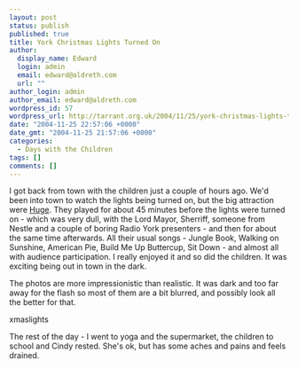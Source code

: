 ```yaml
---
layout: post
status: publish
published: true
title: York Christmas Lights Turned On
author:
  display_name: Edward
  login: admin
  email: edward@aldreth.com
  url: ""
author_login: admin
author_email: edward@aldreth.com
wordpress_id: 57
wordpress_url: http://tarrant.org.uk/2004/11/25/york-christmas-lights-turned-on/
date: "2004-11-25 22:57:06 +0000"
date_gmt: "2004-11-25 21:57:06 +0000"
categories:
  - Days with the Children
tags: []
comments: []
---
```


<p>I got back from town with the children just a couple of hours ago.  We'd been into town to watch the lights being turned on, but the big attraction were <a href="https://www.hugepartyband.co.uk">Huge</a>.  They played for about 45 minutes before the lights were turned on - which was very dull, with the Lord Mayor, Sherriff, someone from Nestle and a couple of boring Radio York presenters - and then for about the same time afterwards.  All their usual songs - Jungle Book, Walking on Sunshine, American Pie,  Build Me Up Buttercup, Sit Down - and almost all with audience participation.  I really enjoyed it and so did the children.  It was exciting being out in town in the dark.</p>
<p>The photos are more impressionistic than realistic.  It was dark and too far away for the flash so most of them are a bit blurred, and possibly look all the better for that.</p>
<p><wpg2>xmaslights</wpg2></p>
<p>The rest of the day - I went to yoga and the supermarket, the children to school and Cindy rested.  She's ok, but has some aches and pains and feels drained.</p>
